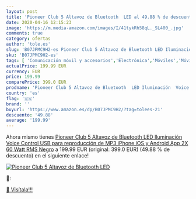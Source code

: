 ```yaml
---
layout: post
title: 'Pioneer Club 5 Altavoz de Bluetooth  LED al 49.88 % de descuento'
date: 2020-04-16 12:15:23
image: 'https://m.media-amazon.com/images/I/41tykRh58qL._SL400_.jpg'
comments: true
category: ofertas
author: 'tole.es'
slug: 'B07JPMC9H2-es Pioneer Club 5 Altavoz de Bluetooth LED Iluminación Voice...'
sku: 'B07JPMC9H2-es'
tags: [ 'Comunicación móvil y accesorios','Electrónica','Móviles','Móviles y smartphones libres','Smartwatches','Tecnología para vestir','android', ]
actualPrice: 199.99 EUR
currency: EUR
price: 199.99
comparePrice: 399.0 EUR
prodname: 'Pioneer Club 5 Altavoz de Bluetooth  LED Iluminación  Voice Control  USB para reproducción de MP3  iPhone iOS y Android  App  2X 60 Watt RMS  Negro'
country: 'es'
flag: '🇪🇸'
brand: ''
buyurl: 'https://www.amazon.es/dp/B07JPMC9H2/?tag=tolees-21'
descuento: '49.88'
average: '199.99'
---
```


Ahora mismo tienes [Pioneer Club 5 Altavoz de Bluetooth  LED Iluminación  Voice Control  USB para reproducción de MP3  iPhone iOS y Android  App  2X 60 Watt RMS  Negro](https://www.amazon.es/dp/B07JPMC9H2/?tag=tolees-21) a 199.99 EUR (original: 399.0 EUR) (49.88 %  de descuento) en el siguiente enlace!

[![Pioneer Club 5 Altavoz de Bluetooth  LED](https://m.media-amazon.com/images/I/41tykRh58qL._SL400_.jpg)](https://www.amazon.es/dp/B07JPMC9H2/?tag=tolees-21)

🔎:


[🛒 Visítala!!!](https://www.amazon.es/dp/B07JPMC9H2/?tag=tolees-21)
